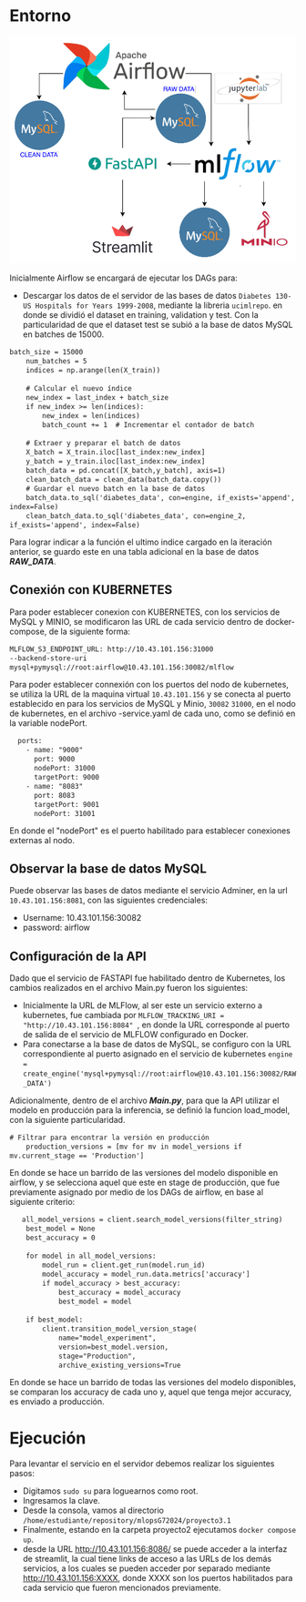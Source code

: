 # Entorno #

![Arquitectura.](./img/arquitectura_3.png) 

Inicialmente Airflow se encargará de ejecutar los DAGs para:

- Descargar los datos de el servidor de las bases de datos ```Diabetes 130-US Hospitals for Years 1999-2008```, mediante la libreria ```ucimlrepo```. en donde se dividió el dataset en training, validation y test. Con la particularidad de que el dataset test se subió a la base de datos MySQL en batches de 15000.
```
batch_size = 15000
    num_batches = 5
    indices = np.arange(len(X_train))

    # Calcular el nuevo índice
    new_index = last_index + batch_size
    if new_index >= len(indices):
        new_index = len(indices)
        batch_count += 1  # Incrementar el contador de batch

    # Extraer y preparar el batch de datos
    X_batch = X_train.iloc[last_index:new_index]
    y_batch = y_train.iloc[last_index:new_index]
    batch_data = pd.concat([X_batch,y_batch], axis=1)
    clean_batch_data = clean_data(batch_data.copy())
    # Guardar el nuevo batch en la base de datos
    batch_data.to_sql('diabetes_data', con=engine, if_exists='append', index=False)
    clean_batch_data.to_sql('diabetes_data', con=engine_2, if_exists='append', index=False)
```
Para lograr indicar a la función el ultimo indice cargado en la iteración anterior, se guardo este en una tabla adicional en la base de datos ***RAW_DATA***.

## Conexión con KUBERNETES

Para poder establecer conexion con KUBERNETES, con los servicios de MySQL y MINIO, se modificaron las URL de cada servicio dentro de docker-compose, de la siguiente forma: 
```
MLFLOW_S3_ENDPOINT_URL: http://10.43.101.156:31000
--backend-store-uri mysql+pymysql://root:airflow@10.43.101.156:30082/mlflow
```
Para poder establecer connexión con los puertos del nodo de kubernetes, se utiliza la URL de la maquina virtual ```10.43.101.156``` y se conecta al puerto establecido en para los servicios de MySQL y Minio, ```30082```  ```31000```, en el nodo de kubernetes, en el archivo -service.yaml de cada uno, como se definió en la variable nodePort.
```
  ports:
    - name: "9000"
      port: 9000
      nodePort: 31000
      targetPort: 9000
    - name: "8083"
      port: 8083
      targetPort: 9001
      nodePort: 31001
```
En donde el "nodePort" es el puerto habilitado para establecer conexiones externas al nodo.

## Observar la base de datos MySQL 

Puede observar las bases de datos mediante el servicio Adminer, en la url ```10.43.101.156:8081```, con las siguientes credenciales:
- Username: 10.43.101.156:30082
- password: airflow
  
## Configuración de la API

Dado que el servicio de FASTAPI fue habilitado dentro de Kubernetes, los cambios realizados en el archivo Main.py fueron los siguientes:
- Inicialmente la URL de MLFlow, al ser este un servicio externo a kubernetes, fue cambiada por ```MLFLOW_TRACKING_URI = "http://10.43.101.156:8084" ```, en donde la URL corresponde al puerto de salida de el servicio de MLFLOW configurado en Docker.
- Para conectarse a la base de datos de MySQL, se configuro con la URL correspondiente al puerto asignado en el servicio de kubernetes ```engine = create_engine('mysql+pymysql://root:airflow@10.43.101.156:30082/RAW_DATA')```

Adicionalmente, dentro de el archivo ***Main.py***, para que la API utilizar el modelo en producción para la inferencia, se definió la funcion load_model, con la siguiente particularidad. 

```
# Filtrar para encontrar la versión en producción
    production_versions = [mv for mv in model_versions if mv.current_stage == 'Production']
```
En donde se hace un barrido de las versiones del modelo disponible en airflow, y se selecciona aquel que este en stage de producción, que fue previamente asignado por medio de los DAGs de airflow, en base al siguiente criterio:

```
   all_model_versions = client.search_model_versions(filter_string)
    best_model = None
    best_accuracy = 0

    for model in all_model_versions:
        model_run = client.get_run(model.run_id)
        model_accuracy = model_run.data.metrics['accuracy']
        if model_accuracy > best_accuracy:
            best_accuracy = model_accuracy
            best_model = model

    if best_model:
        client.transition_model_version_stage(
            name="model_experiment",
            version=best_model.version,
            stage="Production",
            archive_existing_versions=True
```

En donde se hace un barrido de todas las versiones del modelo disponibles, se comparan los accuracy de cada uno y, aquel que tenga mejor accuracy, es enviado a producción.

# Ejecución #
Para levantar el servicio en el servidor debemos realizar los siguientes pasos:
- Digitamos ``` sudo su ``` para loguearnos como root.
- Ingresamos la clave.
- Desde la consola, vamos al directorio ``` /home/estudiante/repository/mlopsG72024/proyecto3.1 ```
- Finalmente, estando en la carpeta proyecto2 ejecutamos ``` docker compose up ```.
- desde la URL http://10.43.101.156:8086/ se puede acceder a la interfaz de streamlit, la cual tiene links de acceso a las URLs de los demás servicios, a los cuales se pueden acceder por separado mediante http://10.43.101.156:XXXX, donde XXXX son los puertos habilitados para cada servicio que fueron mencionados previamente.


 

